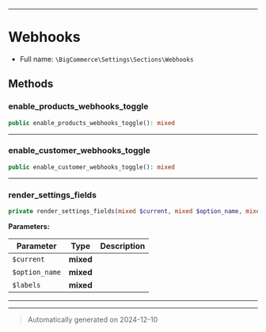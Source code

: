 ***

# Webhooks





* Full name: `\BigCommerce\Settings\Sections\Webhooks`




## Methods


### enable_products_webhooks_toggle



```php
public enable_products_webhooks_toggle(): mixed
```












***

### enable_customer_webhooks_toggle



```php
public enable_customer_webhooks_toggle(): mixed
```












***

### render_settings_fields



```php
private render_settings_fields(mixed $current, mixed $option_name, mixed $labels = []): mixed
```








**Parameters:**

| Parameter | Type | Description |
|-----------|------|-------------|
| `$current` | **mixed** |  |
| `$option_name` | **mixed** |  |
| `$labels` | **mixed** |  |





***

***
> Automatically generated on 2024-12-10

